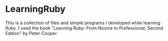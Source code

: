 # LearningRuby
This is a collection of files and simple programs I developed while learning Ruby.
I used the book "Learning Ruby: From Novice to Professional, Second Edition" by Peter Cooper.
